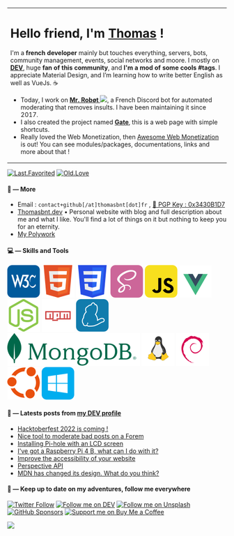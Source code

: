 <!--

   Hello friend
   If you copy my README GitHub profile, keep this note for credits mentions.
    — Thomas Bnt (https://thomasbnt.dev)

-->

<table>
  <tr>
    <td>
     <h1>Hello friend, I'm <a href="https://thomasbnt.dev" target="_blank" rel="noopener noreferrer">Thomas</a> !</h1>

I'm a **french developer** mainly but touches everything, servers, bots, community management, events, social networks and moore. I mostly on **[DEV](https://dev.to/thomasbnt)**, huge **fan of this community**, 
and **I'm a mod of some cools #tags**. I appreciate Material Design, and I’m learning how to write better English as well as VueJs. ☕
       <ul>
          <li>Today, I work on **[Mr. Robøt <img src="https://github.com/thomasbnt/thomasbnt/blob/me/assets/mrrobot.png" width="13px">](https://mrrobot.app/)**, a French Discord bot for automated moderating that removes insults. I have been maintaining it since 2017.</li>
          <li>I also created the project named **[Gate](https://gate.thomasbnt.dev/)**, this is a web page with simple shortcuts.</li>
          <li>Really loved the Web Monetization, then [Awesome Web Monetization](https://github.com/thomasbnt/awesome-web-monetization) is out! You can see modules/packages, documentations, links and more about that !</li>
       </ul>
   </td>
  </tr>
</table>


[![Last.Favorited](https://img.shields.io/badge/Last.Favorited-%231DB954.svg?&style=for-the-badge&logo=spotify&logoColor=white)](https://open.spotify.com/playlist/3xUATnkTWt9OSilK4E5eCW) [![Old.Love](https://img.shields.io/badge/Old.Love-%231DB954.svg?&style=for-the-badge&logo=spotify&logoColor=white)](https://open.spotify.com/playlist/58Er0NTDmf1N095ft86XBq)


#### 🎈 — More

- Email : `contact+github[/at]thomasbnt[dot]fr` , [🔑 PGP Key : 0x3430B1D7](https://thomasbnt.keybase.pub/keys/publickey_contact%40thomasbnt_fr.asc?dl=1)
- [Thomasbnt.dev](https://thomasbnt.dev) • Personal website with blog and full description about me and what I like. You'll find a lot of things on it but nothing to keep you for an eternity.
- [My Polywork](https://www.polywork.com/thomasbnt)


#### 💻 — Skills and Tools

![w3c](assets/icons/w3c.svg)
![html5](assets/icons/html5.svg)
![css3](assets/icons/css3.svg)
![sass](assets/icons/sass.svg)
![javascript](assets/icons/javascript.svg)
![vuejs](assets/icons/vue.svg)
![nodejs](assets/icons/nodejs.svg)
![npm](assets/icons/npm.svg)
![yarn](assets/icons/yarn.svg)
![MongoDB](assets/icons/mongodb.svg)
![linux](assets/icons/linux.svg)
![debian](assets/icons/debian.svg)
![ubuntu](assets/icons/ubuntu.svg)
![windows](assets/icons/windows.svg)


####   📝 — Latests posts from [my DEV profile](https://dev.to/thomasbnt)

<!-- BLOG-POST-LIST:START -->
- [Hacktoberfest 2022 is coming !](https://dev.to/thomasbnt/hacktoberfest-2022-is-coming--101k)
- [Nice tool to moderate bad posts on a Forem](https://dev.to/thomasbnt/nice-tool-to-moderate-bad-posts-on-a-forem-4381)
- [Installing Pi-hole with an LCD screen](https://dev.to/thomasbnt/installing-pi-hole-with-an-lcd-screen-2m70)
- [I&#39;ve got a Raspberry Pi 4 B, what can I do with it?](https://dev.to/thomasbnt/ive-got-a-raspberry-pi-4-b-what-can-i-do-with-it-3fh5)
- [Improve the accessibility of your website](https://dev.to/thomasbnt/improve-the-accessibility-of-your-website-53de)
- [Perspective API](https://dev.to/thomasbnt/perspective-api-20al)
- [MDN has changed its design. What do you think?](https://dev.to/thomasbnt/mdn-has-changed-its-design-what-do-you-think-58o3)
<!-- BLOG-POST-LIST:END -->
#### 🍃 — Keep up to date on my adventures, follow me everywhere

[![Twitter Follow](https://img.shields.io/twitter/follow/Thomasbnt_?color=%231DA1F2&label=Follow%20me&logo=Twitter&style=for-the-badge)](https://twitter.com/Thomasbnt_) [![Follow me on DEV](https://img.shields.io/badge/dev.to-%2308090A.svg?&style=for-the-badge&logo=dev.to&logoColor=white&alt=devto)](https://dev.to/thomasbnt) [![Follow me on Unsplash](https://img.shields.io/badge/See%20my%20photos%20on-Unsplash-black?style=for-the-badge&logo=unsplash&color=white&logoColor=black&labelColor=white)](https://unsplash.com/@thomasbnt) [![GitHub Sponsors](https://img.shields.io/badge/Sponsor%20me-%23EA54AE.svg?&style=for-the-badge&logo=github-sponsors&logoColor=white)](https://github.com/sponsors/thomasbnt) [![Support me on Buy Me a Coffee](https://img.shields.io/badge/-Support%20me-%23FFDD00?style=for-the-badge&logo=buy-me-a-coffee&logoColor=black)](https://www.buymeacoffee.com/thomasbnt/?via=thomasbnt)


![](https://hit.yhype.me/github/profile?user_id=14293805)
